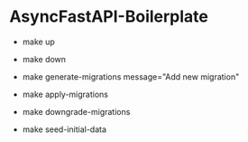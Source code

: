 # AsyncFastAPI-Boilerplate

- make up

- make down

- make generate-migrations message="Add new migration"

- make apply-migrations

- make downgrade-migrations

- make seed-initial-data